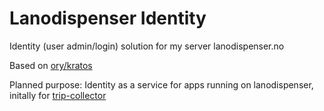 # Lanodispenser Identity

Identity (user admin/login) solution for my server lanodispenser.no

Based on [ory/kratos](https://github.com/ory/kratos)

Planned purpose: Identity as a service for apps running on lanodispenser, initally for [trip-collector](https://github.com/antons1/TripCollector)